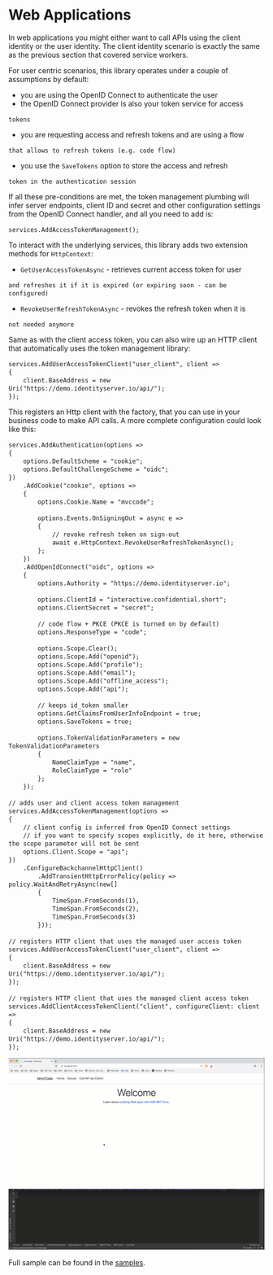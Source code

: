 Web Applications
================

In web applications you might either want to call APIs using the client
identity or the user identity. The client identity scenario is exactly
the same as the previous section that covered service workers.

For user centric scenarios, this library operates under a couple of
assumptions by default:

-   you are using the OpenID Connect to authenticate the user
-   the OpenID Connect provider is also your token service for access
```
tokens
```
-   you are requesting access and refresh tokens and are using a flow
```
that allows to refresh tokens (e.g. code flow)
```
-   you use the `SaveTokens` option to store the access and refresh
```
token in the authentication session
```

If all these pre-conditions are met, the token management plumbing will
infer server endpoints, client ID and secret and other configuration
settings from the OpenID Connect handler, and all you need to add is:

```
services.AddAccessTokenManagement();
```

To interact with the underlying services, this library adds two
extension methods for `HttpContext`:

-   `GetUserAccessTokenAsync` - retrieves current access token for user
```
and refreshes it if it is expired (or expiring soon - can be
configured)
```
-   `RevokeUserRefreshTokenAsync` - revokes the refresh token when it is
```
not needed anymore
```

Same as with the client access token, you can also wire up an HTTP
client that automatically uses the token management library:

```
services.AddUserAccessTokenClient("user_client", client =>
{
    client.BaseAddress = new Uri("https://demo.identityserver.io/api/");
});
```

This registers an Http client with the factory, that you can use in your
business code to make API calls. A more complete configuration could
look like this:

```
services.AddAuthentication(options =>
{
    options.DefaultScheme = "cookie";
    options.DefaultChallengeScheme = "oidc";
})
    .AddCookie("cookie", options =>
    {
        options.Cookie.Name = "mvccode";

        options.Events.OnSigningOut = async e =>
        {
            // revoke refresh token on sign-out
            await e.HttpContext.RevokeUserRefreshTokenAsync();
        };
    })
    .AddOpenIdConnect("oidc", options =>
    {
        options.Authority = "https://demo.identityserver.io";

        options.ClientId = "interactive.confidential.short";
        options.ClientSecret = "secret";

        // code flow + PKCE (PKCE is turned on by default)
        options.ResponseType = "code";

        options.Scope.Clear();
        options.Scope.Add("openid");
        options.Scope.Add("profile");
        options.Scope.Add("email");
        options.Scope.Add("offline_access");
        options.Scope.Add("api");

        // keeps id_token smaller
        options.GetClaimsFromUserInfoEndpoint = true;
        options.SaveTokens = true;

        options.TokenValidationParameters = new TokenValidationParameters
        {
            NameClaimType = "name",
            RoleClaimType = "role"
        };
    });

// adds user and client access token management
services.AddAccessTokenManagement(options =>
{
    // client config is inferred from OpenID Connect settings
    // if you want to specify scopes explicitly, do it here, otherwise the scope parameter will not be sent
    options.Client.Scope = "api";
})
    .ConfigureBackchannelHttpClient()
        .AddTransientHttpErrorPolicy(policy => policy.WaitAndRetryAsync(new[]
        {
            TimeSpan.FromSeconds(1),
            TimeSpan.FromSeconds(2),
            TimeSpan.FromSeconds(3)
        }));

// registers HTTP client that uses the managed user access token
services.AddUserAccessTokenClient("user_client", client =>
{
    client.BaseAddress = new Uri("https://demo.identityserver.io/api/");
});

// registers HTTP client that uses the managed client access token
services.AddClientAccessTokenClient("client", configureClient: client =>
{
    client.BaseAddress = new Uri("https://demo.identityserver.io/api/");
});
```

![image](images/Web.gif)

Full sample can be found in the
[samples](https://github.com/IdentityModel/IdentityModel.AspNetCore).


